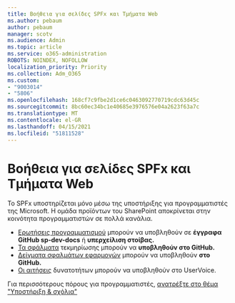 ```yaml
---
title: Βοήθεια για σελίδες SPFx και Τμήματα Web
ms.author: pebaum
author: pebaum
manager: scotv
ms.audience: Admin
ms.topic: article
ms.service: o365-administration
ROBOTS: NOINDEX, NOFOLLOW
localization_priority: Priority
ms.collection: Adm_O365
ms.custom:
- "9003014"
- "5806"
ms.openlocfilehash: 168cf7c9fbe2d1ce6c0463092770719cdc63d45c
ms.sourcegitcommit: 8bc60ec34bc1e40685e3976576e04a2623f63a7c
ms.translationtype: MT
ms.contentlocale: el-GR
ms.lasthandoff: 04/15/2021
ms.locfileid: "51811528"
---
```

# <a name="help-with-spfx-pages-and-web-parts"></a>Βοήθεια για σελίδες SPFx και Τμήματα Web

Το SPFx υποστηρίζεται μόνο μέσω της υποστήριξης για προγραμματιστές της Microsoft. Η ομάδα προϊόντων του SharePoint αποκρίνεται στην κοινότητα προγραμματιστών σε πολλά κανάλια.

- [Ερωτήσεις προγραμματισμού](https://docs.microsoft.com/sharepoint/dev/support-feedback#programming-questions) μπορούν να υποβληθούν σε **έγγραφα GitHub sp-dev-docs** ή **υπερχείλιση στοίβας.**
- [Τα σφάλματα](https://docs.microsoft.com/sharepoint/dev/support-feedback#documentation-bugs) τεκμηρίωσης μπορούν να **υποβληθούν στο GitHub.**
- [Δείγματα σφαλμάτων εφαρμογών](https://docs.microsoft.com/sharepoint/dev/support-feedback#sample-application-bugs) μπορούν να υποβληθούν **στο GitHub.**
- [Οι αιτήσεις](https://docs.microsoft.com/sharepoint/dev/support-feedback#feature-requests)  δυνατοτήτων μπορούν να υποβληθούν στο UserVoice.

Για περισσότερους πόρους για προγραμματιστές,  [ανατρέξτε στο θέμα "Υποστήριξη & σχόλια"](https://docs.microsoft.com/sharepoint/dev/support-feedback)